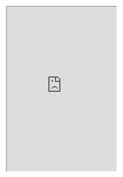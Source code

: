 <iframe class='border-0 block w-full mb-4' allowfullscreen='true' height='450' src='https://www.figma.com/embed?embed_host=nyco-wnyc-patterns&url=https://www.figma.com/file/CH7ZOCW55SgsDnsTj3UrTi/Patterns'></figma>
